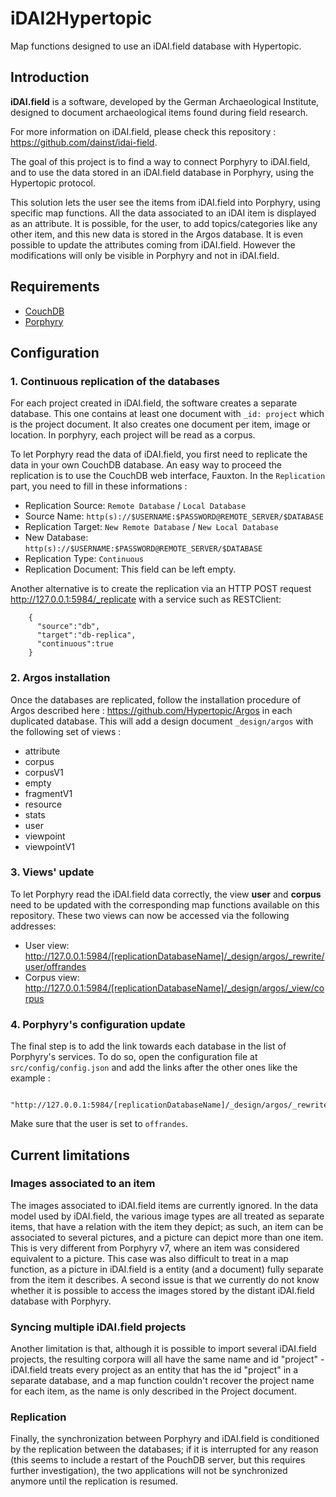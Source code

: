 # iDAI2Hypertopic
Map functions designed to use an iDAI.field database with Hypertopic.

## Introduction
**iDAI.field** is a software, developed by the German Archaeological Institute, designed to document archaeological items found during field research. 

For more information on iDAI.field, please check this repository : <https://github.com/dainst/idai-field>.

The goal of this project is to find a way to connect Porphyry to iDAI.field, and to use the data stored in an iDAI.field database in Porphyry, using the Hypertopic protocol.

This solution lets the user see the items from iDAI.field into Porphyry, using specific map functions. All the data associated to an iDAI item is displayed as an attribute. It is possible, for the user, to add topics/categories like any other item, and this new data is stored in the Argos database. It is even possible to update the attributes coming from iDAI.field. However the modifications will only be visible in Porphyry and not in iDAI.field.

## Requirements

* [CouchDB](http://couchdb.apache.org/)
* [Porphyry](https://github.com/Hypertopic/Porphyry)

## Configuration

### 1. Continuous replication of the databases
For each project created in iDAI.field, the software creates a separate database. This one contains at least one document with `_id: project` which is the project document. It also creates one document per item, image or location. In porphyry, each project will be read as a corpus.

To let Porphyry read the data of iDAI.field, you first need to replicate the data in your own CouchDB database. An easy way to proceed the replication is to use the CouchDB web interface, Fauxton. In the `Replication` part, you need to fill in these informations :

* Replication Source: `Remote Database` / `Local Database`
* Source Name: `http(s)://$USERNAME:$PASSWORD@REMOTE_SERVER/$DATABASE`
* Replication Target: `New Remote Database` / `New Local Database`
* New Database: `http(s)://$USERNAME:$PASSWORD@REMOTE_SERVER/$DATABASE`
* Replication Type: `Continuous`
* Replication Document: This field can be left empty.

Another alternative is to create the replication via an HTTP POST request <http://127.0.0.1:5984/_replicate> with a service such as RESTClient:

        {
          "source":"db", 
          "target":"db-replica", 
          "continuous":true
        }

### 2. Argos installation
Once the databases are replicated, follow the installation procedure of Argos described here : <https://github.com/Hypertopic/Argos> in each duplicated database. This will add a design document `_design/argos` with the following set of views :
* attribute
* corpus
* corpusV1
* empty
* fragmentV1
* resource
* stats
* user
* viewpoint
* viewpointV1

### 3. Views' update
To let Porphyry read the iDAI.field data correctly, the view **user** and **corpus** need to be updated with the corresponding map functions available on this repository. These two views can now be accessed via the following addresses:

* User view: <http://127.0.0.1:5984/[replicationDatabaseName]/_design/argos/_rewrite/user/offrandes>
* Corpus view: <http://127.0.0.1:5984/[replicationDatabaseName]/_design/argos/_view/corpus>

### 4. Porphyry's configuration update
The final step is to add the link towards each database in the list of Porphyry's services. To do so, open the configuration file at `src/config/config.json` and add the links after the other ones like the example :

        "http://127.0.0.1:5984/[replicationDatabaseName]/_design/argos/_rewrite"
        
Make sure that the user is set to `offrandes`.

## Current limitations

### Images associated to an item
The images associated to iDAI.field items are currently ignored. In the data model used by iDAI.field, the various image types are all treated as separate items, that have a relation with the item they depict; as such, an item can be associated to several pictures, and a picture can depict more than one item. This is very different from Porphyry v7, where an item was considered equivalent to a picture. This case was also difficult to treat in a map function, as a picture in iDAI.field is a entity (and a document) fully separate from the item it describes.
A second issue is that we currently do not know whether it is possible to access the images stored by the distant iDAI.field database with Porphyry.

### Syncing multiple iDAI.field projects
Another limitation is that, although it is possible to import several iDAI.field projects, the resulting corpora will all have the same name and id "project" - iDAI.field treats every project as an entity that has the id "project" in a separate database, and a map function couldn't recover the project name for each item, as the name is only described in the Project document.

### Replication
Finally, the synchronization between Porphyry and iDAI.field is conditioned by the replication between the databases; if it is interrupted for any reason (this seems to include a restart of the PouchDB server, but this requires further investigation), the two applications will not be synchronized anymore until the replication is resumed.
